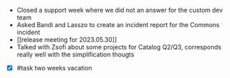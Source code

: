 - Closed a support week where we did not an answer for the custom dev team
- Asked Bandi and Lasszo to create an incident report for the Commons incident
- [[release meeting for 2023.05.30]]
- Talked with Zsofi about some projects for Catalog Q2/Q3, corresponds really well with the simplification thougts
- [x] #task two weeks vacation